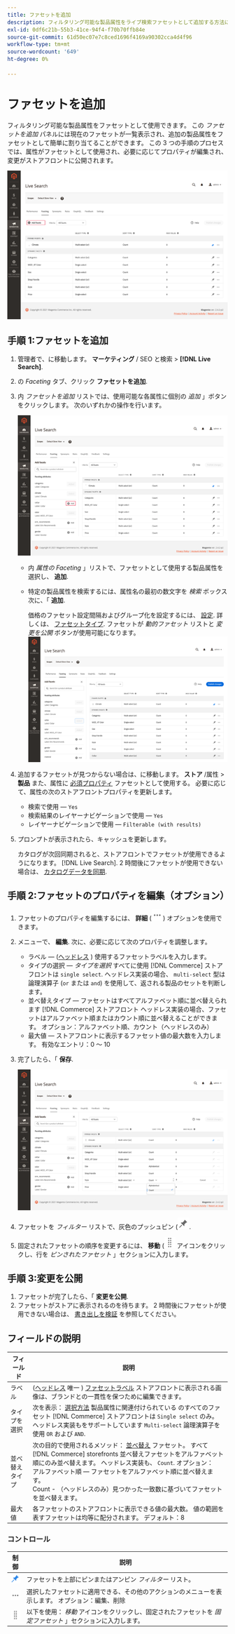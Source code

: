 ```yaml
---
title: ファセットを追加
description: フィルタリング可能な製品属性をライブ検索ファセットとして追加する方法について説明します。
exl-id: 0df6c21b-55b3-41ce-94f4-f70b70ffb84e
source-git-commit: 61d50ec07e7c8ced1696f4169a90302cca4d4f96
workflow-type: tm+mt
source-wordcount: '649'
ht-degree: 0%

---
```


# ファセットを追加

フィルタリング可能な製品属性をファセットとして使用できます。 この *ファセットを追加* パネルには現在のファセットが一覧表示され、追加の製品属性をファセットとして簡単に割り当てることができます。 この 3 つの手順のプロセスでは、属性がファセットとして使用され、必要に応じてプロパティが編集され、変更がストアフロントに公開されます。

![ワークスペースの Faceting](assets/facets-add.png)

## 手順 1:ファセットを追加

1. 管理者で、に移動します。 **マーケティング** / SEO と検索 > **[!DNL Live Search]**.
1. の *Faceting* タブ、クリック **ファセットを追加**.
1. 内 *ファセットを追加* リストでは、使用可能な各属性に個別の *追加* 」ボタンをクリックします。 次のいずれかの操作を行います。

   ![ファセットが追加されました](assets/facets-list-add.png)

   * 内 *属性の Faceting* 」リストで、ファセットとして使用する製品属性を選択し、 **追加**.
   * 特定の製品属性を検索するには、属性名の最初の数文字を *検索* ボックス 次に、「 **追加**.

      価格のファセット設定間隔およびグループ化を設定するには、 [設定](settings.md). 詳しくは、 [ファセットタイプ](facets-type.md).
ファセットが *動的ファセット* リストと *変更を公開* ボタンが使用可能になります。
   ![ファセットが追加されました](assets/facet-added.png)

1. 追加するファセットが見つからない場合は、に移動します。 **ストア** /属性 > **製品** また、属性に [必須プロパティ](facets.md) ファセットとして使用する。 必要に応じて、属性の次のストアフロントプロパティを更新します。

   * 検索で使用 — `Yes`
   * 検索結果のレイヤーナビゲーションで使用 — `Yes`
   * レイヤーナビゲーションで使用 — `Filterable (with results)`

1. プロンプトが表示されたら、キャッシュを更新します。

   カタログが次回同期されると、ストアフロントでファセットが使用できるようになります。 [!DNL Live Search]. 2 時間後にファセットが使用できない場合は、 [カタログデータを同期](install.md#synchronize-catalog-data).

## 手順 2:ファセットのプロパティを編集（オプション）

1. ファセットのプロパティを編集するには、 **詳細** (![その他のセレクター](assets/btn-more.png)) オプションを使用できます。
1. メニューで、 **編集**. 次に、必要に応じて次のプロパティを調整します。

   * ラベル — ([ヘッドレス](facets-type.md) ) 使用するファセットラベルを入力します。
   * タイプの選択 — *タイプを選択* すべてに使用 [!DNL Commerce] ストアフロントは `single select`. ヘッドレス実装の場合、 `multi-select` 型は論理演算子 (`or` または `and`) を使用して、返される製品のセットを判断します。
   * 並べ替えタイプ — ファセットはすべてアルファベット順に並べ替えられます [!DNL Commerce] ストアフロント ヘッドレス実装の場合、ファセットはアルファベット順またはカウント順に並べ替えることができます。 オプション：アルファベット順、カウント（ヘッドレスのみ）
   * 最大値 — ストアフロントに表示するファセット値の最大数を入力します。 有効なエントリ：0 ～ 10

1. 完了したら、「 **保存**.

   ![ワークスペースの Faceting](assets/facet-edit.png)

1. ファセットを *フィルター* リストで、灰色のプッシュピン (![ピンセレクター](assets/btn-pin-gray.png).
1. 固定されたファセットの順序を変更するには、 **移動** (![移動セレクター](assets/btn-move.png) アイコンをクリックし、行を *ピンされたファセット* 」セクションに入力します。

## 手順 3:変更を公開

1. ファセットが完了したら、「 **変更を公開**.
1. ファセットがストアに表示されるのを待ちます。
2 時間後にファセットが使用できない場合は、 [書き出しを検証](install.md#synchronize-catalog-data) を参照してください。

## フィールドの説明

| フィールド | 説明 |
|--- |--- |
| ラベル | ([ヘッドレス](facets-type.md) 唯一 ) [ファセットラベル](facets-type.md) ストアフロントに表示される画像は、ブランドとの一貫性を保つために編集できます。 |
| タイプを選択 | 次を表示： [選択方法](facets-type.md) 製品属性に関連付けられている のすべてのファセット [!DNL Commerce] ストアフロントは `Single select` のみ。 ヘッドレス実装もをサポートしています `Multi-select` 論理演算子を使用 `OR` および `AND`. |
| 並べ替えタイプ | 次の目的で使用されるメソッド： [並べ替え](facets-type.md) ファセット。 すべて [!DNL Commerce] storefronts 並べ替えファセットをアルファベット順にのみ並べ替えます。 ヘッドレス実装も、 `Count`. オプション：<br />アルファベット順 — ファセットをアルファベット順に並べ替えます。<br />Count - （ヘッドレスのみ）見つかった一致数に基づいてファセットを並べ替えます。 |
| 最大値 | 各ファセットのストアフロントに表示できる値の最大数。 値の範囲を表すファセットは均等に配分されます。 デフォルト：8 |

### コントロール

| 制御 | 説明 |
|--- |--- |
| ![ピンセレクター](assets/btn-pin-blue.png) | ファセットを上部にピンまたはアンピン *フィルター* リスト。 |
| ![その他のセレクター](assets/btn-more.png) | 選択したファセットに適用できる、その他のアクションのメニューを表示します。 オプション：編集、削除 |
| ![移動セレクター](assets/btn-move.png) | 以下を使用： *移動* アイコンをクリックし、固定されたファセットを *固定ファセット* 」セクションに入力します。 |
